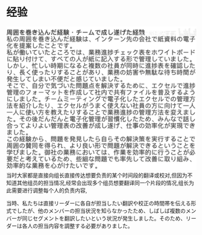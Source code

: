 # 经验
![](image/合作经验.png)
当时大家都是直接向组长直接传达想要负责的某个时间段的翻译或校对,但因为不知道其他组员的担当情况,经常会出现多个组员想要翻译同一个片段的情况,组长为此需要进行调整每个人的负责内容,

当時、私たちは直接リーダーに各自が担当したい翻訳や校正の時間帯を伝える形式でしたが、他のメンバーの担当状況を知らなかったため、しばしば複数のメンバーが同じセグメントを翻訳したいという状況が発生しました。そのため、リーダーは各人の担当内容を調整する必要がありました。